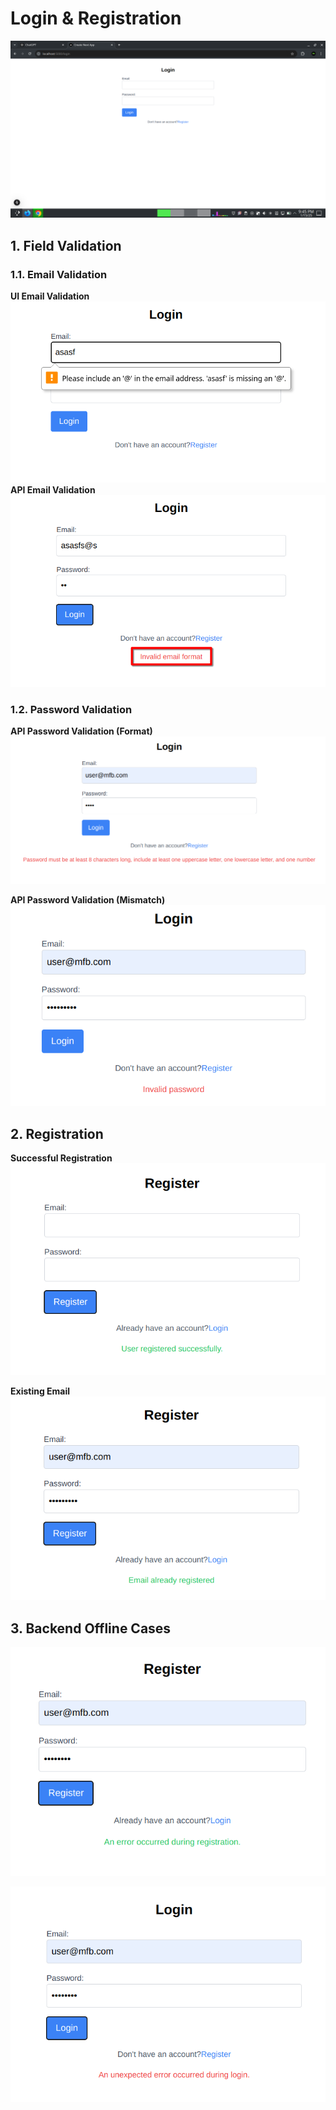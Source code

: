 # Login & Registration

![Login Page](assets/login.png)

## 1. Field Validation

### 1.1. Email Validation
**UI Email Validation**
![UI Email Validation](assets/ui_validation.png)
**API Email Validation**
![API Email Validation](assets/api_email_validation.png)

### 1.2. Password Validation

**API Password Validation (Format)**
![API Password Validation](assets/api_pass_valv1.png)

**API Password Validation (Mismatch)**
![API Password Validation v2](assets/api_pass_valv2.png)

## 2. Registration

**Successful Registration**
![Successful Registration](assets/suc_reg.png)

**Existing Email**
![Existing Email](assets/existing_email.png)

## 3. Backend Offline Cases

![Backend Offline Reg](assets/reg_bo.png)

![Backend Offline Log](assets/log_bo.png)
